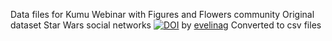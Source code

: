 Data files for Kumu Webinar with Figures and Flowers community
Original dataset Star Wars social networks [![DOI](https://zenodo.org/badge/147848071.svg)](https://zenodo.org/badge/latestdoi/147848071) by [evelinag](https://github.com/evelinag/)
Converted to csv files 
